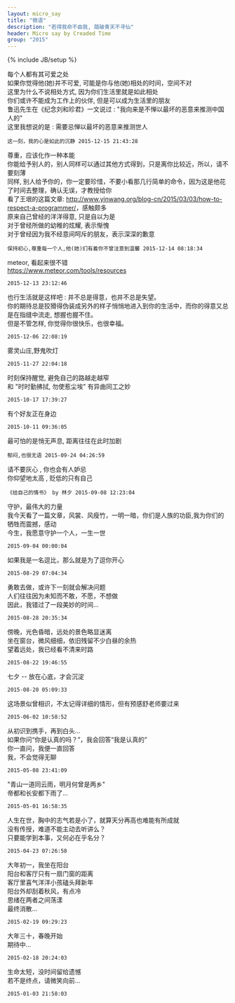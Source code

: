 ```yaml
---
layout: micro_say
title: "微语"
description: "若得我命不由我, 踏破青天不寻仙"
header: Micro say by Creaded Time
group: "2015"
---
```

{% include JB/setup %} 

每个人都有其可爱之处  
如果你觉得他(她)并不可爱, 可能是你与他(她)相处的时间，空间不对  
这里为什么不说相处方式, 因为你们生活里就是如此相处  
你们或许不能成为工作上的伙伴, 但是可以成为生活里的朋友  
鲁迅先生在《纪念刘和珍君》一文说过 : "我向来是不惮以最坏的恶意来推测中国人的"  
这里我想说的是 : 需要忌惮以最坏的恶意来推测世人  

    这一刻，我的心是如此的沉静 2015-12-15 21:43:28

尊重，应该化作一种本能  
你能给予别人的，别人同样可以通过其他方式得到，只是离你比较近，所以，请不要刻薄  
同样, 别人给予你的，你一定要珍惜，不要小看那几行简单的命令，因为这是他花了时间去整理，确认无误，才教授给你  
看了王垠的这篇文章: <http://www.yinwang.org/blog-cn/2015/03/03/how-to-respect-a-programmer/>，感触颇多  
原来自己曾经的洋洋得意, 只是自以为是  
对于曾经所做的幼稚的炫耀, 表示惭愧    
对于曾经因为我不经意间呵斥的朋友，表示深深的歉意  

    保持初心,尊重每一个人,他(她)们有着你不曾注意到温馨 2015-12-14 08:18:34

meteor, 看起来很不错  
https://www.meteor.com/tools/resources  

    2015-12-13 23:12:46

也行生活就是这样吧 : 并不总是得意，也并不总是失望。  
你的期待总是狡猾得伪装成另外的样子悄悄地进入到你的生活中，而你的得意又总是在指缝中流走, 想握也握不住。  
但是不管怎样, 你觉得你很快乐，也很幸福。  

    2015-12-06 22:08:19

雾灵山庄,野鬼吹灯

    2015-11-27 22:04:18

时刻保持醒觉, 避免自己的路越走越窄  
和 "时时勤拂拭, 勿使惹尘埃" 有异曲同工之妙  

    2015-10-17 17:39:27

有个好友正在身边  

    2015-10-11 09:36:05

最可怕的是悄无声息, 距离往往在此时加剧  

	郁闷,也很无语 2015-09-24 04:26:59

请不要灰心 , 你也会有人妒忌  
你仰望地太高 , 贬低的只有自己  

	《给自己的情书》 by 林夕 2015-09-08 12:23:04

守护，最伟大的力量  
我今天看了一篇文章，风裳、风瘦竹，一明一暗，你们是人族的功臣,我为你们的牺牲而震撼，感动  
今生，我愿意守护一个人，一生一世  

	2015-09-04 00:00:04

如果我是一名逗比，那么就是为了逗你开心  

	2015-08-29 07:04:34

勇敢去做，或许下一刻就会解决问题  
人们往往因为未知而不敢，不愿，不想做  
因此，我错过了一段美妙的时间...  

	2015-08-28 20:35:34

傍晚，光色昏暗，远处的景色略显迷离  
坐在窗台，微风细细，依旧残留不少白昼的余热  
望着远处，我已经看不清来时路

	2015-08-22 19:46:55

七夕 -- 放在心底，才会沉淀  

	2015-08-20 05:09:33

这场景似曾相识，不太记得详细的情形，但有预感舒老师要过来  

	2015-06-02 10:58:52

从初识到携手，再到白头...  
如果你问“你是认真的吗？”，我会回答“我是认真的”  
你一直问，我便一直回答  
我，不会觉得无聊  

	2015-05-08 23:41:09


"青山一道同云雨，明月何曾是两乡"  
帝都和长安都下雨了...

	2015-05-01 16:58:35

人生在世，胸中的志气若是小了，就算天分再高也难能有所成就  
没有传授，难道不能主动去听讲么？  
只要能学到本事，又何必在乎名分？  

	2015-04-23 07:26:58

大年初一，我坐在阳台  
阳台和客厅只有一扇门窗的距离  
客厅里喜气洋洋小孩磕头拜新年  
阳台外却刮着秋风，有点冷  
思绪在两者之间荡漾  
最终消散...  

	2015-02-19 09:29:23

大年三十，春晚开始   
期待中...

	2015-02-18 20:24:03


生命太短，没时间留给遗憾  
若不是终点，请微笑向前...  

	2015-01-03 21:58:03

